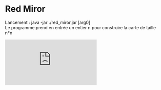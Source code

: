# Red Miror
Lancement : java -jar ./red_miror.jar [arg0]<br>
Le programme prend en entrée un entier n pour construire la carte de taille n*n<br>

<embed src="https://raw.githubusercontent.com/Lilianc2000/Red-Miror/main/Documents/Inf%201404%20projet.pdf" type="application/pdf"></embed>
